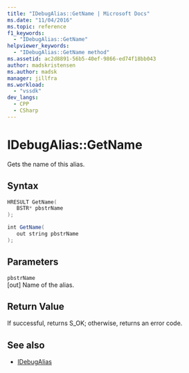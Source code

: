 ```yaml
---
title: "IDebugAlias::GetName | Microsoft Docs"
ms.date: "11/04/2016"
ms.topic: reference
f1_keywords:
  - "IDebugAlias::GetName"
helpviewer_keywords:
  - "IDebugAlias::GetName method"
ms.assetid: ac2d8891-56b5-40ef-9866-ed74f18bb043
author: madskristensen
ms.author: madsk
manager: jillfra
ms.workload:
  - "vssdk"
dev_langs:
  - CPP
  - CSharp
---
```

# IDebugAlias::GetName
Gets the name of this alias.

## Syntax

```cpp
HRESULT GetName(
   BSTR* pbstrName
);
```

```csharp
int GetName(
   out string pbstrName
);
```

## Parameters
`pbstrName`\
[out] Name of the alias.

## Return Value
 If successful, returns S_OK; otherwise, returns an error code.

## See also
- [IDebugAlias](../../../extensibility/debugger/reference/idebugalias.md)
